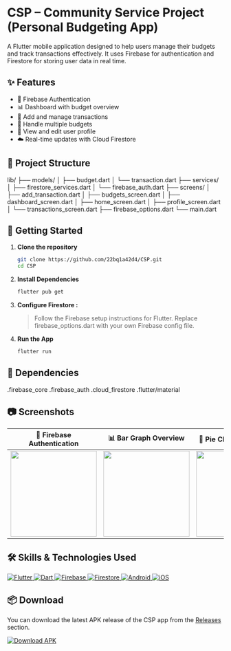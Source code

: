 # CSP – Community Service Project (Personal Budgeting App)

A Flutter mobile application designed to help users manage their budgets and track transactions effectively. It uses Firebase for authentication and Firestore for storing user data in real time.

## ✨ Features

- 🔐 Firebase Authentication
- 📊 Dashboard with budget overview
- 💸 Add and manage transactions
- 📁 Handle multiple budgets
- 👤 View and edit user profile
- ☁️ Real-time updates with Cloud Firestore

## 📁 Project Structure

lib/
├── models/
│ ├── budget.dart
│ └── transaction.dart
├── services/
│ ├── firestore_services.dart
│ └── firebase_auth.dart
├── screens/
│ ├── add_transaction.dart
│ ├── budgets_screen.dart
│ ├── dashboard_screen.dart
│ ├── home_screen.dart
│ ├── profile_screen.dart
│ └── transactions_screen.dart
├── firebase_options.dart
└── main.dart
## 🚀 Getting Started

1. **Clone the repository**
   ```bash
   git clone https://github.com/22bq1a42d4/CSP.git
   cd CSP
2. **Install Dependencies**
   ```bash
   flutter pub get
3. **Configure Firestore :**
   > Follow the Firebase setup instructions for Flutter.
   > Replace firebase_options.dart with your own Firebase config file.
4. **Run the App**
      ```bash
   flutter run
## 🧰 Dependencies
.firebase_core
.firebase_auth
.cloud_firestore
.flutter/material
## 📷 Screenshots

| 🔐 Firebase Authentication | 📊 Bar Graph Overview | 🧿 Pie Chart of Expenses | 💵 Dashboard |
|----------------------------|------------------------|--------------------------|--------------|
| <img src="https://github.com/user-attachments/assets/1623bafe-7e47-4710-9bbc-481df6295ac6" width="200"/> | <img src="https://github.com/user-attachments/assets/60f32c55-684f-4f37-872c-2248ceb2e89e" width="200"/> | <img src="https://github.com/user-attachments/assets/4e4ec539-be01-4639-ba10-d3c3509817df" width="200"/> | <img src="https://github.com/user-attachments/assets/42f799bf-6a7f-4917-9978-4ec3edf7061e" width="200"/> |



## 🛠️ Skills & Technologies Used

<p align="left">
  <a href="https://flutter.dev" target="_blank">
    <img src="https://img.shields.io/badge/Flutter-02569B?style=for-the-badge&logo=flutter&logoColor=white" alt="Flutter" />
  </a>
  <a href="https://dart.dev" target="_blank">
    <img src="https://img.shields.io/badge/Dart-0175C2?style=for-the-badge&logo=dart&logoColor=white" alt="Dart" />
  </a>
  <a href="https://firebase.google.com" target="_blank">
    <img src="https://img.shields.io/badge/Firebase-FFCA28?style=for-the-badge&logo=firebase&logoColor=black" alt="Firebase" />
  </a>
  <a href="https://firebase.google.com/docs/firestore" target="_blank">
    <img src="https://img.shields.io/badge/Firestore-FF6F00?style=for-the-badge&logo=google-cloud&logoColor=white" alt="Firestore" />
  </a>
  <a href="https://developer.android.com" target="_blank">
    <img src="https://img.shields.io/badge/Android-3DDC84?style=for-the-badge&logo=android&logoColor=white" alt="Android" />
  </a>
  <a href="https://developer.apple.com/ios/" target="_blank">
    <img src="https://img.shields.io/badge/iOS-000000?style=for-the-badge&logo=apple&logoColor=white" alt="iOS" />
  </a>
</p>



## 📦 Download

You can download the latest APK release of the CSP app from the [Releases](https://github.com/22bq1a42d4/CSP/releases) section.

<p>
  <a href="https://github.com/22bq1a42d4/CSP/releases/latest">
    <img src="https://img.shields.io/github/v/release/22bq1a42d4/CSP?label=Download%20APK&style=for-the-badge&logo=android&logoColor=white" alt="Download APK" />
  </a>
</p>


